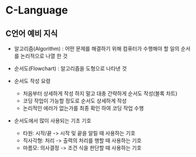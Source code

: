 # C-Language

## C언어 예비 지식
- 알고리즘(Algorithm) : 어떤 문제를 해결하기 위해 컴퓨터가 수행해야 할 일의 순서를 논리적으로 나열 한 것
- 순서도(Flowchart) : 알고리즘을 도형으로 나타낸 것
- 순서도 작성 요령
	- 처음부터 상세하게 작성 하지 말고 대충 간략하게 순서도 작성(블록 차트)
	- 코딩 작업이 가능할 정도로 순서도 상세하게 작성
	- 논리적인 에러가 없는가를 최종 확인 하여 코딩 작업 수행

- 순서도에서 많이 사용되는 기초 기호
	- 타원: 시작/끝 -> 시작 및 끝을 알릴 때 사용하는 기호
	- 직사각형: 처리 -> 출력의 처리를 행할 때 사용하는 기호
	- 마름모: 의사결정 -> 조건 식을 판단할 때 사용하는 기호
